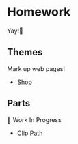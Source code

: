 # Homework

Yay!:metal:

## Themes

Mark up web pages!

* [Shop](themes/shop/README.md)

## Parts

:construction_worker: Work In Progress

* [Clip Path](parts/clip-path/README.md)
